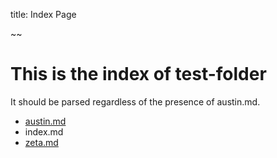 title: Index Page

~~

# This is the index of test-folder

It should be parsed regardless of the presence of austin.md.

- [austin.md](austin.html)
- index.md
- [zeta.md](zeta.html)